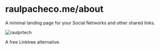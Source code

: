 # raulpacheco.me/about

A minimal landing page for your Social Networks and other shared links.

![raulprtech](https://res.cloudinary.com/raulprtech/image/upload/v1668898447/Profile/Presentation-card_xlrspz.png)

A free Linktree alternative.
